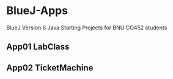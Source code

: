 # BlueJ-Apps
BlueJ Version 6 Java Starting Projects for BNU CO452 students
## App01 LabClass
## App02 TicketMachine
